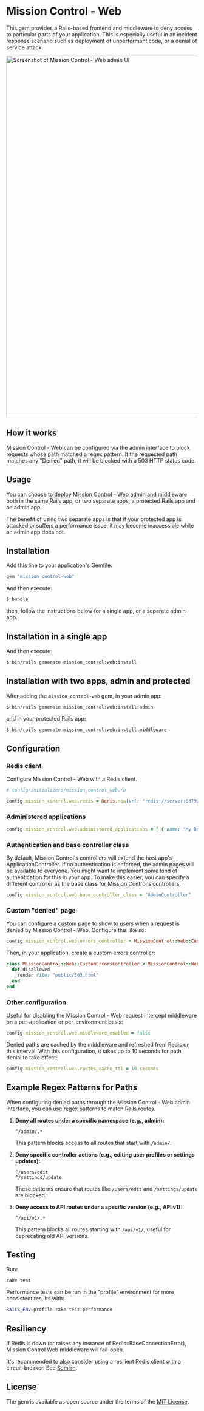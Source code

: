 # Mission Control - Web

This gem provides a Rails-based frontend and middleware to deny access to particular parts of your application. This is
especially useful in an incident response scenario such as deployment of unperformant code, or a denial of service
attack.

<img width="952" alt="Screenshot of Mission Control - Web admin UI" src="https://github.com/basecamp/mission_control-web/assets/1773614/5c75a304-820e-4151-882e-f0782211356c">

## How it works

Mission Control - Web can be configured via the admin interface to block requests whose path matched a regex pattern. If
the requested path matches any "Denied" path, it will be blocked with a 503 HTTP status code.

## Usage

You can choose to deploy Mission Control - Web admin and middleware both in the same Rails app, or two separate apps, a
protected Rails app and an admin app.

The benefit of using two separate apps is that if your protected app is attacked or suffers a performance issue, it may
become inaccessible while an admin app does not.

## Installation

Add this line to your application's Gemfile:

```ruby
gem "mission_control-web"
```

And then execute:
```bash
$ bundle
```

then, follow the instructions below for a single app, or a separate admin app.

## Installation in a single app

And then execute:
```bash
$ bin/rails generate mission_control:web:install
```

## Installation with two apps, admin and protected

After adding the `mission_control-web` gem, in your admin app:

```bash
$ bin/rails generate mission_control:web:install:admin
```

and in your protected Rails app:

```bash
$ bin/rails generate mission_control:web:install:middleware
```

## Configuration

### Redis client

Configure Mission Control - Web with a Redis client.

```rb
# config/initializers/mission_control_web.rb

config.mission_control.web.redis = Redis.new(url: "redis://server:6379/0")
```

### Administered applications

```rb
config.mission_control.web.administered_applications = [ { name: "My Rails App", redis: Redis.new(url: "redis://server:6379/0") } ]
```

### Authentication and base controller class

By default, Mission Control's controllers will extend the host app's ApplicationController. If no authentication is
enforced, the admin pages will be available to everyone. You might want to implement some kind of authentication for
this in your app. To make this easier, you can specify a different controller as the base class for Mission Control's
controllers:

```rb
config.mission_control.web.base_controller_class = "AdminController"
```

### Custom "denied" page

You can configure a custom page to show to users when a request is denied by Mission Control - Web. Configure this like
so:

```rb
config.mission_control.web.errors_controller = MissionControl::Web::CustomErrorsController
```

Then, in your application, create a custom errors controller:

```rb
class MissionControl::Web::CustomErrorsController < MissionControl::Web::ErrorsController
  def disallowed
    render file: "public/503.html"
  end
end
```

### Other configuration

Useful for disabling the Mission Control - Web request intercept middleware on a per-application or per-environment basis:

```rb
config.mission_control.web.middleware_enabled = false
```

Denied paths are cached by the middleware and refreshed from Redis on this interval. With this configuration, it takes up to 10 seconds for path denial to take effect:

```rb
config.mission_control.web.routes_cache_ttl = 10.seconds
```
## Example Regex Patterns for Paths

When configuring denied paths through the Mission Control - Web admin interface, you can use regex patterns to match Rails routes.

1. **Deny all routes under a specific namespace (e.g., admin):**
   ```plaintext
   ^/admin/.*
   ```
   This pattern blocks access to all routes that start with `/admin/`.

2. **Deny specific controller actions (e.g., editing user profiles or settings updates):**
   ```plaintext
   ^/users/edit
   ^/settings/update
   ```
   These patterns ensure that routes like `/users/edit` and `/settings/update` are blocked.

3. **Deny access to API routes under a specific version (e.g., API v1):**
   ```plaintext
   ^/api/v1/.*
   ```
   This pattern blocks all routes starting with `/api/v1/`, useful for deprecating old API versions.

## Testing

Run:

```sh
rake test
```

Performance tests can be run in the "profile" environment for more consistent results with:

```sh
RAILS_ENV=profile rake test:performance
```

## Resiliency

If Redis is down (or raises any instance of Redis::BaseConnectionError), Mission Control Web middleware will fail-open.

It's recommended to also consider using a resilient Redis client with a circuit-breaker. See [Semian](https://github.com/Shopify/semian).

## License

The gem is available as open source under the terms of the [MIT License](https://opensource.org/licenses/MIT).
